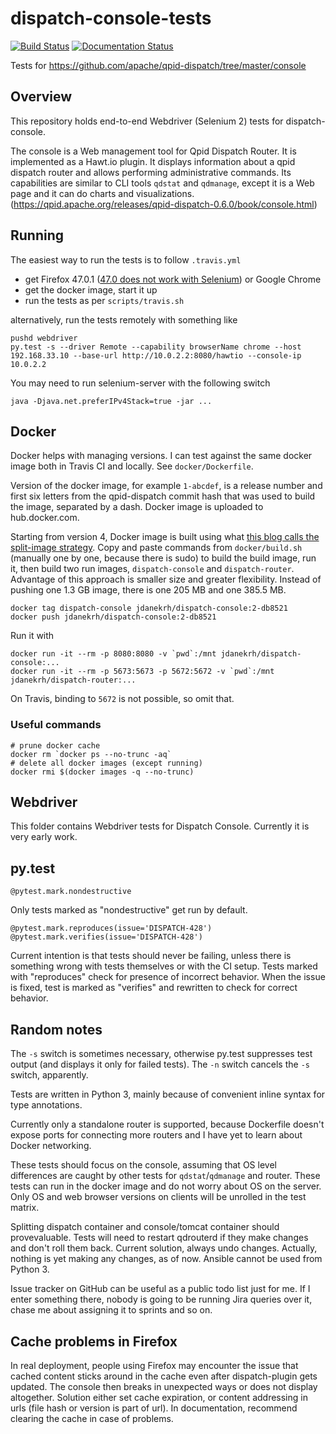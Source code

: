 # dispatch-console-tests
[![Build Status](https://travis-ci.org/jdanekrh/dispatch-console-tests.svg?branch=master)](https://travis-ci.org/jdanekrh/dispatch-console-tests)
[![Documentation Status](https://readthedocs.org/projects/dispatch-console-tests/badge/?version=latest)](http://dispatch-console-tests.readthedocs.io/en/latest/?badge=latest)

Tests for https://github.com/apache/qpid-dispatch/tree/master/console

## Overview

This repository holds end-to-end Webdriver (Selenium 2) tests for dispatch-console.

The console is a Web management tool for Qpid Dispatch Router. It is implemented as a Hawt.io plugin. It displays information about a qpid dispatch router and allows performing administrative commands. Its capabilities are similar to CLI tools `qdstat` and `qdmanage`, except it is a Web page and it can do charts and visualizations. (https://qpid.apache.org/releases/qpid-dispatch-0.6.0/book/console.html)

## Running

The easiest way to run the tests is to follow `.travis.yml`
* get Firefox 47.0.1 ([47.0 does not work with Selenium](http://seleniumsimplified.com/2016/06/use_selenium_webdriver_jar_locally/)) or Google Chrome
* get the docker image, start it up
* run the tests as per `scripts/travis.sh`

alternatively, run the tests remotely with something like

    pushd webdriver
    py.test -s --driver Remote --capability browserName chrome --host 192.168.33.10 --base-url http://10.0.2.2:8080/hawtio --console-ip 10.0.2.2

You may need to run selenium-server with the following switch

    java -Djava.net.preferIPv4Stack=true -jar ... 

## Docker

Docker helps with managing versions. I can test against the same docker image both in Travis CI and locally. See `docker/Dockerfile`.

Version of the docker image, for example `1-abcdef`, is a release number and first six letters from the qpid-dispatch commit hash that was used to build the image, separated by a dash. Docker image is uploaded to hub.docker.com.

Starting from version 4, Docker image is built using what [this blog calls the split-image strategy](https://www.fpcomplete.com/blog/2015/12/docker-split-images). Copy and paste commands from `docker/build.sh` (manually one by one, because there is sudo) to build the build image, run it, then build two run images, `dispatch-console` and `dispatch-router`. Advantage of this approach is smaller size and greater flexibility. Instead of pushing one 1.3 GB image, there is one 205 MB and one 385.5 MB.

    docker tag dispatch-console jdanekrh/dispatch-console:2-db8521
    docker push jdanekrh/dispatch-console:2-db8521

Run it with

    docker run -it --rm -p 8080:8080 -v `pwd`:/mnt jdanekrh/dispatch-console:...
    docker run -it --rm -p 5673:5673 -p 5672:5672 -v `pwd`:/mnt jdanekrh/dispatch-router:...
    
On Travis, binding to `5672` is not possible, so omit that.

### Useful commands

    # prune docker cache
    docker rm `docker ps --no-trunc -aq`
    # delete all docker images (except running)
    docker rmi $(docker images -q --no-trunc)

## Webdriver

This folder contains Webdriver tests for Dispatch Console. Currently it is very early work.

## py.test

    @pytest.mark.nondestructive

Only tests marked as "nondestructive" get run by default.

    @pytest.mark.reproduces(issue='DISPATCH-428')    
    @pytest.mark.verifies(issue='DISPATCH-428')
    
Current intention is that tests should never be failing, unless there is something wrong with tests themselves or with the CI setup. Tests marked with "reproduces" check for presence of incorrect behavior. When the issue is fixed, test is marked as "verifies" and rewritten to check for correct behavior.

## Random notes

The `-s` switch is sometimes necessary, otherwise py.test suppresses test output (and displays it only for failed tests). The `-n` switch cancels the `-s` switch, apparently.

Tests are written in Python 3, mainly because of convenient inline syntax for type annotations.

Currently only a standalone router is supported, because Dockerfile doesn't expose ports for connecting more routers and I have yet to learn about Docker networking.

These tests should focus on the console, assuming that OS level differences are caught by other tests for `qdstat`/`qdmanage` and router. These tests can run in the docker image and do not worry about OS on the server. Only OS and web browser versions on clients will be unrolled in the test matrix.

Splitting dispatch container and console/tomcat container should provevaluable. Tests will need to restart qdrouterd if they make changes and don't roll them back. Current solution, always undo changes. Actually, nothing is yet making any changes, as of now. Ansible cannot be used from Python 3.

Issue tracker on GitHub can be useful as a public todo list just for me. If I enter something there, nobody is going to be running Jira queries over it, chase me about assigning it to sprints and so on.

## Cache problems in Firefox

In real deployment, people using Firefox may encounter the issue that cached content sticks around in the cache even after dispatch-plugin gets updated. The console then breaks in unexpected ways or does not display altogether. Solution either set cache expiration, or content addressing in urls (file hash or version is part of url). In documentation, recommend clearing the cache in case of problems.
